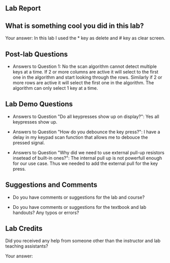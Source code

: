 ##  Lab Report ##

What is something cool you did in this lab?
-----------
Your answer: In this lab I used the * key as delete and # key as clear screen.


Post-lab Questions
-------

* Answers to Question 1: No the scan algorithm cannot detect multiple keys at a time. If 2 or more columns are active it will select to the first one in the algorithm and start looking through the rows. Similarly if 2 or more rows are active it will select the first one in the algorithm. The algorithm can only select 1 key at a time.


Lab Demo Questions
-------

* Answers to Question "Do all keypresses show up on display?": Yes all keypresses show up.

* Answers to Question "How do you debounce the key press?": I have a delay in my keypad scan function that allows me to debouce the pressed signal.

* Answers to Question "Why did we need to use external pull-up resistors insetead of built-in ones?": The internal pull up is not powerfull enough for our use case. Thus we needed to add the external pull for the key press.


Suggestions and Comments
-------

* Do you have comments or suggestions for the lab and course?


* Do you have comments or suggestions for the textbook and lab handouts? Any typos or errors?



Lab Credits
-------
Did you received any help from someone other than the instructor and lab teaching assistants?

Your answer: 


